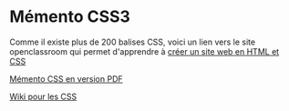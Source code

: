 # Mémento CSS3

Comme il existe plus de 200 balises CSS, voici un lien vers le site openclassroom qui permet d'apprendre à [créer un site web en HTML et CSS](https://openclassrooms.com/fr/courses/1603881-apprenez-a-creer-votre-site-web-avec-html5-et-css3/1608902-memento-des-proprietes-css)

[Mémento CSS en version PDF](http://www.isn.cligniez.fr/ressources/memento_css3.pdf)

[Wiki pour les CSS](https://fr.wikipedia.org/wiki/Feuilles_de_style_en_cascade)